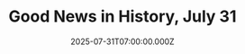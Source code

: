 ---
title: "Good News in History, July 31"
date: 2025-07-31T07:00:00.000Z
category: Human Kindness
externalLink: "https://www.goodnewsnetwork.org/events060731/"
image: ""
excerpt: "Happy 60th Birthday to J.K. Rowling, the author and humanitarian who, before writing the first of seven books in the Harry Potter series, was a single mom supported by welfare—but she transformed herself into the world’s first female billionaire novelist. Her artful wizarding fantasies became the best-selling book series in history, translated into 73 languages, […] The post Good News…"
---